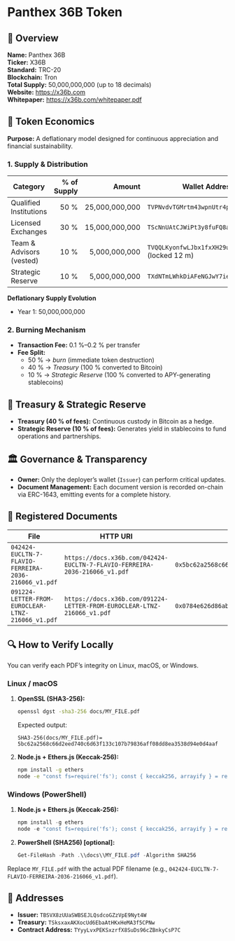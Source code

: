 # Panthex 36B Token

## 📜 Overview

**Name:** Panthex 36B  
**Ticker:** X36B  
**Standard:** TRC-20  
**Blockchain:** Tron  
**Total Supply:** 50,000,000,000 (up to 18 decimals)  
**Website:** https://x36b.com  
**Whitepaper:** https://x36b.com/whitepaper.pdf

## 🎯 Token Economics

**Purpose:** A deflationary model designed for continuous appreciation and financial sustainability.

### 1. Supply & Distribution

| Category                 | % of Supply |         Amount | Wallet Address                                     |
| ------------------------ | ----------: | -------------: | -------------------------------------------------- |
| Qualified Institutions   |        50 % | 25,000,000,000 | `TVPNvdvTGMrtm43wpnUtr4pt35aFLSu8Kc`               |
| Licensed Exchanges       |        30 % | 15,000,000,000 | `TScNnUAtCJWiPt3y8fuFQ8aaip3uXZxukJ`               |
| Team & Advisors (vested) |        10 % |  5,000,000,000 | `TVQQLKyonfwLJbx1fxXH29ujDWgxPMH9Xe` (locked 12 m) |
| Strategic Reserve        |        10 % |  5,000,000,000 | `TXdNTmLWhkDiAFeNGJwY7ieU8fgmJRqqAC`               |

**Deflationary Supply Evolution**

- Year 1: 50,000,000,000  

### 2. Burning Mechanism

- **Transaction Fee:** 0.1 %–0.2 % per transfer  
- **Fee Split:**
  - 50 % → _burn_ (immediate token destruction)  
  - 40 % → _Treasury_ (100 % converted to Bitcoin)  
  - 10 % → _Strategic Reserve_ (100 % converted to APY-generating stablecoins)

## 🏦 Treasury & Strategic Reserve

- **Treasury (40 % of fees):** Continuous custody in Bitcoin as a hedge.  
- **Strategic Reserve (10 % of fees):** Generates yield in stablecoins to fund operations and partnerships.

## 🏛️ Governance & Transparency

- **Owner:** Only the deployer’s wallet (`Issuer`) can perform critical updates.  
- **Document Management:** Each document version is recorded on-chain via ERC-1643, emitting events for a complete history.

## 📄 Registered Documents

| File                                                   | HTTP URI                                                                                                  | Keccak‑256 Hash                                                       |
|--------------------------------------------------------|-----------------------------------------------------------------------------------------------------------|------------------------------------------------------------------------|
| `042424-EUCLTN-7-FLAVIO-FERREIRA-2036-216066_v1.pdf`   | `https://docs.x36b.com/042424-EUCLTN-7-FLAVIO-FERREIRA-2036-216066_v1.pdf`                                  | `0x5bc62a2568c66d2eed740c6d63f133c107b79836aff08dd8ea3538d94e0d4aaf`   |
| `091224-LETTER-FROM-EUROCLEAR-LTNZ-216066_v1.pdf`      | `https://docs.x36b.com/091224-LETTER-FROM-EUROCLEAR-LTNZ-216066_v1.pdf`                                     | `0x0784e626d86ab30ccad6a4b67f0b76c7516d4658f98dab066d3bcf09669e72a7`   |

## 🔍 How to Verify Locally

You can verify each PDF’s integrity on Linux, macOS, or Windows.

### Linux / macOS

1. **OpenSSL (SHA3-256):**  
   ```bash
   openssl dgst -sha3-256 docs/MY_FILE.pdf
   ```  
   Expected output:
   ```
   SHA3-256(docs/MY_FILE.pdf)= 5bc62a2568c66d2eed740c6d63f133c107b79836aff08dd8ea3538d94e0d4aaf
   ```
2. **Node.js + Ethers.js (Keccak-256):**
   ```bash
   npm install -g ethers
   node -e "const fs=require('fs'); const { keccak256, arrayify } = require('ethers').utils; console.log(keccak256(arrayify(fs.readFileSync('docs/MY_FILE.pdf'))));"
   ```

### Windows (PowerShell)

1. **Node.js + Ethers.js (Keccak-256):**
   ```powershell
   npm install -g ethers
   node -e "const fs=require('fs'); const { keccak256, arrayify } = require('ethers').utils; console.log(keccak256(arrayify(fs.readFileSync('docs\\MY_FILE.pdf'))));"
   ```
2. **PowerShell (SHA256) [optional]:**
   ```powershell
   Get-FileHash -Path .\\docs\\MY_FILE.pdf -Algorithm SHA256
   ```

Replace `MY_FILE.pdf` with the actual PDF filename (e.g., `042424-EUCLTN-7-FLAVIO-FERREIRA-2036-216066_v1.pdf`).

## 🔗 Addresses

- **Issuer:** `TBSVX8zUUaSWBSEJLQsdcoGZzVpE9Nyt4W`  
- **Treasury:** `TSksxaxAKXocUd6EbaAtHKxHeMA3f5CPNw`  
- **Contract Address:** `TYyyLvxPEKSxzrfX8SuDs96cZBnkyCsP7C`

